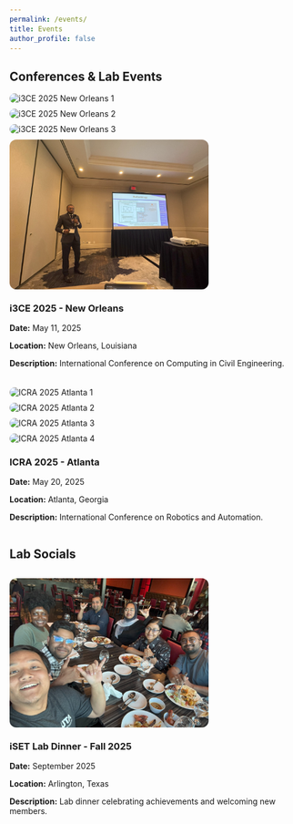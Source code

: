 ```yaml
---
permalink: /events/
title: Events
author_profile: false
---
```


## Conferences & Lab Events

<div style="display: flex; flex-wrap: wrap; gap: 20px;">
  <div style="flex: 1; min-width: 300px;">
    <div style="display: flex; flex-wrap: wrap; gap: 10px;">
      <img src="/_pages/event/i3c3/20250512_101511.jpg" alt="i3CE 2025 New Orleans 1" style="width: 100%; max-width: 350px; border-radius: 12px;">
      <img src="/_pages/event/i3c3/20250512_103459.jpg" alt="i3CE 2025 New Orleans 2" style="width: 100%; max-width: 350px; border-radius: 12px;">
      <img src="/_pages/event/i3c3/20250512_114440.jpg" alt="i3CE 2025 New Orleans 3" style="width: 100%; max-width: 350px; border-radius: 12px;">
      <img src="/_pages/event/i3c3/IMG_9295.jpg" alt="i3CE 2025 New Orleans 4" style="width: 100%; max-width: 350px; border-radius: 12px;">
    </div>
    <h3>i3CE 2025 - New Orleans</h3>
    <p><strong>Date:</strong> May 11, 2025</p>
    <p><strong>Location:</strong> New Orleans, Louisiana</p>
    <p><strong>Description:</strong> International Conference on Computing in Civil Engineering.</p>
  </div>
  <div style="flex: 1; min-width: 300px;">
    <div style="display: flex; flex-wrap: wrap; gap: 10px;">
      <img src="/_pages/event/icra/20250519_085056.jpg" alt="ICRA 2025 Atlanta 1" style="width: 100%; max-width: 350px; border-radius: 12px;">
      <img src="/_pages/event/icra/20250519_085106.jpg" alt="ICRA 2025 Atlanta 2" style="width: 100%; max-width: 350px; border-radius: 12px;">
      <img src="/_pages/event/icra/20250519_141709(0).jpg" alt="ICRA 2025 Atlanta 3" style="width: 100%; max-width: 350px; border-radius: 12px;">
      <img src="/_pages/event/icra/20250519_161426.jpg" alt="ICRA 2025 Atlanta 4" style="width: 100%; max-width: 350px; border-radius: 12px;">
    </div>
    <h3>ICRA 2025 - Atlanta</h3>
    <p><strong>Date:</strong> May 20, 2025</p>
    <p><strong>Location:</strong> Atlanta, Georgia</p>
    <p><strong>Description:</strong> International Conference on Robotics and Automation.</p>
  </div>
</div>

## Lab Socials

<div style="display: flex; flex-wrap: wrap; gap: 20px; margin-top: 30px;">
  <div style="flex: 1; min-width: 300px;">
    <div style="display: flex; flex-wrap: wrap; gap: 10px;">
      <img src="/_pages/event/iset_dinner_fall25/IMG_0474.jpg" alt="iSET Lab Dinner Fall 2025" style="width: 100%; max-width: 350px; border-radius: 12px;">
    </div>
    <h3>iSET Lab Dinner - Fall 2025</h3>
    <p><strong>Date:</strong> September 2025</p>
    <p><strong>Location:</strong> Arlington, Texas</p>
    <p><strong>Description:</strong> Lab dinner celebrating achievements and welcoming new members.</p>
  </div>
</div>
